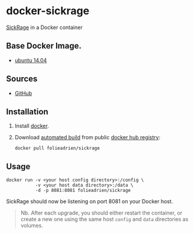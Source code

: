 # docker-sickrage
[SickRage](https://sickrage.tv/) in a Docker container

## Base Docker Image.

* [ubuntu 14.04](https://registry.hub.docker.com/_/ubuntu/)

## Sources

* [GitHub](https://github.com/folieadrien/docker-sickrage)

## Installation

1. Install [docker](http://www.docker.com).

2. Download [automated build](https://registry.hub.docker.com/u/folieadrien/sickrage) from public 
[docker hub registry](https://registry.hub.docker.com/):

    `docker pull folieadrien/sickrage`

## Usage

    docker run -v <your host config directory>:/config \
               -v <your host data directory>:/data \
               -d -p 8081:8081 folieadrien/sickrage
               
SickRage should now be listening on port 8081 on your Docker host.

>Nb. After each upgrade, you should either restart the container, or create a new one
using the same host `config` and `data` directories as volumes.
